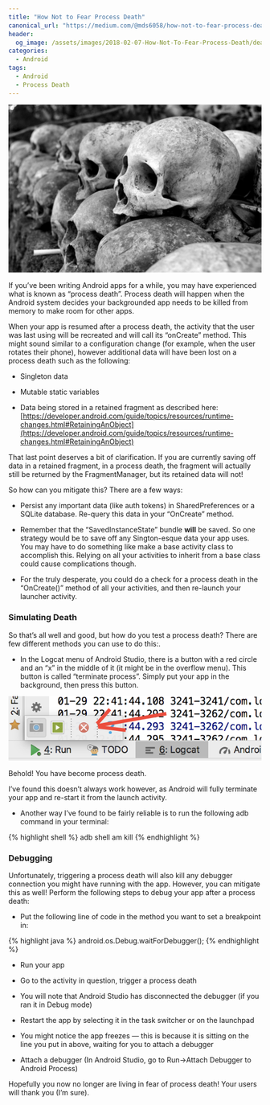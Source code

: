 ```yaml
---
title: "How Not to Fear Process Death"
canonical_url: "https://medium.com/@mds6058/how-not-to-fear-process-death-303efd6d85c2"
header:
  og_image: /assets/images/2018-02-07-How-Not-To-Fear-Process-Death/death_title.jpeg
categories:
  - Android
tags:
  - Android
  - Process Death
---
```


![](/assets/images/2018-02-07-How-Not-To-Fear-Process-Death/death_title.jpeg)

If you’ve been writing Android apps for a while, you may have experienced what is known as “process death”. Process death will happen when the Android system decides your backgrounded app needs to be killed from memory to make room for other apps.

When your app is resumed after a process death, the activity that the user was last using will be recreated and will call its “onCreate” method. This might sound similar to a configuration change (for example, when the user rotates their phone), however additional data will have been lost on a process death such as the following:

* Singleton data

* Mutable static variables

* Data being stored in a retained fragment as described here: [https://developer.android.com/guide/topics/resources/runtime-changes.html#RetainingAnObject](https://developer.android.com/guide/topics/resources/runtime-changes.html#RetainingAnObject)

That last point deserves a bit of clarification. If you are currently saving off data in a retained fragment, in a process death, the fragment will actually still be returned by the FragmentManager, but its retained data will not!

So how can you mitigate this? There are a few ways:

* Persist any important data (like auth tokens) in SharedPreferences or a SQLite database. Re-query this data in your “OnCreate” method.

* Remember that the “SavedInstanceState” bundle **will** be saved. So one strategy would be to save off any Sington-esque data your app uses. You may have to do something like make a base activity class to accomplish this. Relying on all your activities to inherit from a base class could cause complications though.

* For the truly desperate, you could do a check for a process death in the “OnCreate()” method of all your activities, and then re-launch your launcher activity.

### Simulating Death

So that’s all well and good, but how do you test a process death? There are few different methods you can use to do this:.

* In the Logcat menu of Android Studio, there is a button with a red circle and an “x” in the middle of it (it might be in the overflow menu). This button is called “terminate process”. Simply put your app in the background, then press this button. 

![](/assets/images/2018-02-07-How-Not-To-Fear-Process-Death/death_1.png)

Behold! You have become process death.

I’ve found this doesn’t always work however, as Android will fully terminate your app and re-start it from the launch activity.

* Another way I’ve found to be fairly reliable is to run the following adb command in your terminal:

{% highlight shell %}
adb shell am kill <your package name>
{% endhighlight %}


### Debugging

Unfortunately, triggering a process death will also kill any debugger connection you might have running with the app. However, you can mitigate this as well! Perform the following steps to debug your app after a process death:

* Put the following line of code in the method you want to set a breakpoint in:

{% highlight java %}
    android.os.Debug.waitForDebugger();
{% endhighlight %}


* Run your app

* Go to the activity in question, trigger a process death

* You will note that Android Studio has disconnected the debugger (if you ran it in Debug mode)

* Restart the app by selecting it in the task switcher or on the launchpad

* You might notice the app freezes — this is because it is sitting on the line you put in above, waiting for you to attach a debugger

* Attach a debugger (In Android Studio, go to Run->Attach Debugger to Android Process)

Hopefully you now no longer are living in fear of process death! Your users will thank you (I’m sure).
